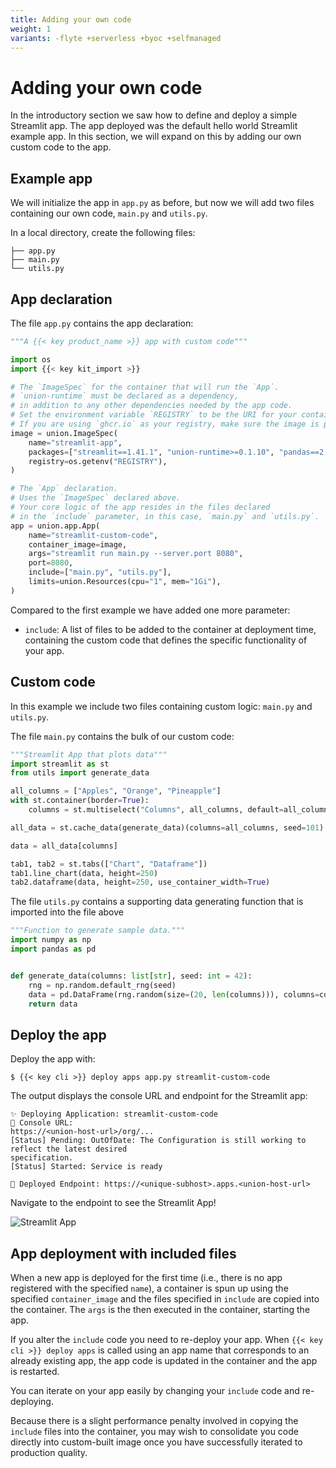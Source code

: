 ```yaml
---
title: Adding your own code
weight: 1
variants: -flyte +serverless +byoc +selfmanaged
---
```


# Adding your own code

In the introductory section we saw how to define and deploy a simple Streamlit app.
The app deployed was the default hello world Streamlit example app.
In this section, we will expand on this by adding our own custom code to the app.

## Example app

We will initialize the app in `app.py` as before, but now we will add two files containing our own code, `main.py` and `utils.py`.

In a local directory, create the following files:

```shell
├── app.py
├── main.py
└── utils.py
```

## App declaration

The file `app.py` contains the app declaration:

```python
"""A {{< key product_name >}} app with custom code"""

import os
import {{< key kit_import >}}

# The `ImageSpec` for the container that will run the `App`.
# `union-runtime` must be declared as a dependency,
# in addition to any other dependencies needed by the app code.
# Set the environment variable `REGISTRY` to be the URI for your container registry.
# If you are using `ghcr.io` as your registry, make sure the image is public.
image = union.ImageSpec(
    name="streamlit-app",
    packages=["streamlit==1.41.1", "union-runtime>=0.1.10", "pandas==2.2.3", "numpy==2.2.3"],
    registry=os.getenv("REGISTRY"),
)

# The `App` declaration.
# Uses the `ImageSpec` declared above.
# Your core logic of the app resides in the files declared
# in the `include` parameter, in this case, `main.py` and `utils.py`.
app = union.app.App(
    name="streamlit-custom-code",
    container_image=image,
    args="streamlit run main.py --server.port 8080",
    port=8080,
    include=["main.py", "utils.py"],
    limits=union.Resources(cpu="1", mem="1Gi"),
)
```


Compared to the first example we have added one more parameter:

* `include`: A list of files to be added to the container at deployment time, containing the custom code that defines the specific functionality of your app.

## Custom code

In this example we include two files containing custom logic: `main.py` and `utils.py`.

The file `main.py` contains the bulk of our custom code:

```python
"""Streamlit App that plots data"""
import streamlit as st
from utils import generate_data

all_columns = ["Apples", "Orange", "Pineapple"]
with st.container(border=True):
    columns = st.multiselect("Columns", all_columns, default=all_columns)

all_data = st.cache_data(generate_data)(columns=all_columns, seed=101)

data = all_data[columns]

tab1, tab2 = st.tabs(["Chart", "Dataframe"])
tab1.line_chart(data, height=250)
tab2.dataframe(data, height=250, use_container_width=True)
```


The file `utils.py` contains a supporting data generating function that is imported into the file above

```python
"""Function to generate sample data."""
import numpy as np
import pandas as pd


def generate_data(columns: list[str], seed: int = 42):
    rng = np.random.default_rng(seed)
    data = pd.DataFrame(rng.random(size=(20, len(columns))), columns=columns)
    return data
```

## Deploy the app

Deploy the app with:

```shell
$ {{< key cli >}} deploy apps app.py streamlit-custom-code
```


The output displays the console URL and endpoint for the Streamlit app:

```shell
✨ Deploying Application: streamlit-custom-code
🔎 Console URL:
https://<union-host-url>/org/...
[Status] Pending: OutOfDate: The Configuration is still working to reflect the latest desired
specification.
[Status] Started: Service is ready

🚀 Deployed Endpoint: https://<unique-subhost>.apps.<union-host-url>
```


Navigate to the endpoint to see the Streamlit App!

![Streamlit App](/_static/images/user-guide/core-concepts/serving/custom-code-streamlit.png)

## App deployment with included files

When a new app is deployed for the first time (i.e., there is no app registered with the specified `name`),
a container is spun up using the specified `container_image` and the files specified in `include` are
copied into the container. The `args` is the then executed in the container, starting the app.

If you alter the `include` code you need to re-deploy your app.
When `{{< key cli >}} deploy apps` is called using an app name that corresponds to an already existing app,
the app code is updated in the container and the app is restarted.

You can iterate on your app easily by changing your `include` code and re-deploying.

Because there is a slight performance penalty involved in copying the `include` files into the container,
you may wish to consolidate you code directly into custom-built image once you have successfully iterated to production quality.
